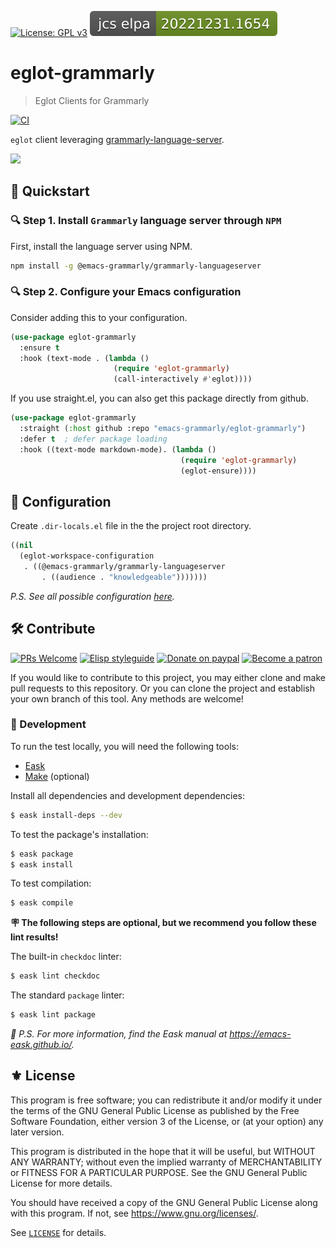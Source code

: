 [![License: GPL v3](https://img.shields.io/badge/License-GPL%20v3-blue.svg)](https://www.gnu.org/licenses/gpl-3.0)
[![JCS-ELPA](https://raw.githubusercontent.com/jcs-emacs/badges/master/elpa/v/eglot-grammarly.svg)](https://jcs-emacs.github.io/jcs-elpa/#/eglot-grammarly)

# eglot-grammarly
> Eglot Clients for Grammarly

[![CI](https://github.com/emacs-grammarly/eglot-grammarly/actions/workflows/test.yml/badge.svg)](https://github.com/emacs-grammarly/eglot-grammarly/actions/workflows/test.yml)

`eglot` client leveraging [grammarly-language-server](https://github.com/znck/grammarly).

![](./etc/screenshot.png)

## 💾 Quickstart

### 🔍 Step 1. Install `Grammarly` language server through `NPM`

First, install the language server using NPM.

```sh
npm install -g @emacs-grammarly/grammarly-languageserver
```

### 🔍 Step 2. Configure your Emacs configuration

Consider adding this to your configuration.

```el
(use-package eglot-grammarly
  :ensure t
  :hook (text-mode . (lambda ()
                       (require 'eglot-grammarly)
                       (call-interactively #'eglot))))
```

If you use straight.el, you can also get this package directly from github.

```el
(use-package eglot-grammarly
  :straight (:host github :repo "emacs-grammarly/eglot-grammarly")
  :defer t  ; defer package loading
  :hook ((text-mode markdown-mode). (lambda ()
                                      (require 'eglot-grammarly)
                                      (eglot-ensure))))
```

## 🔧 Configuration

Create `.dir-locals.el` file in the the project root directory.

```el
((nil
  (eglot-workspace-configuration
   . ((@emacs-grammarly/grammarly-languageserver
       . ((audience . "knowledgeable")))))))
```

*P.S. See all possible configuration [here](https://github.com/znck/grammarly#extension-settings).*

## 🛠️ Contribute

[![PRs Welcome](https://img.shields.io/badge/PRs-welcome-brightgreen.svg)](http://makeapullrequest.com)
[![Elisp styleguide](https://img.shields.io/badge/elisp-style%20guide-purple)](https://github.com/bbatsov/emacs-lisp-style-guide)
[![Donate on paypal](https://img.shields.io/badge/paypal-donate-1?logo=paypal&color=blue)](https://www.paypal.me/jcs090218)
[![Become a patron](https://img.shields.io/badge/patreon-become%20a%20patron-orange.svg?logo=patreon)](https://www.patreon.com/jcs090218)

If you would like to contribute to this project, you may either
clone and make pull requests to this repository. Or you can
clone the project and establish your own branch of this tool.
Any methods are welcome!

### 🔬 Development

To run the test locally, you will need the following tools:

- [Eask](https://emacs-eask.github.io/)
- [Make](https://www.gnu.org/software/make/) (optional)

Install all dependencies and development dependencies:

```sh
$ eask install-deps --dev
```

To test the package's installation:

```sh
$ eask package
$ eask install
```

To test compilation:

```sh
$ eask compile
```

**🪧 The following steps are optional, but we recommend you follow these lint results!**

The built-in `checkdoc` linter:

```sh
$ eask lint checkdoc
```

The standard `package` linter:

```sh
$ eask lint package
```

*📝 P.S. For more information, find the Eask manual at https://emacs-eask.github.io/.*

## ⚜️ License

This program is free software; you can redistribute it and/or modify
it under the terms of the GNU General Public License as published by
the Free Software Foundation, either version 3 of the License, or
(at your option) any later version.

This program is distributed in the hope that it will be useful,
but WITHOUT ANY WARRANTY; without even the implied warranty of
MERCHANTABILITY or FITNESS FOR A PARTICULAR PURPOSE.  See the
GNU General Public License for more details.

You should have received a copy of the GNU General Public License
along with this program.  If not, see <https://www.gnu.org/licenses/>.

See [`LICENSE`](./LICENSE.txt) for details.
